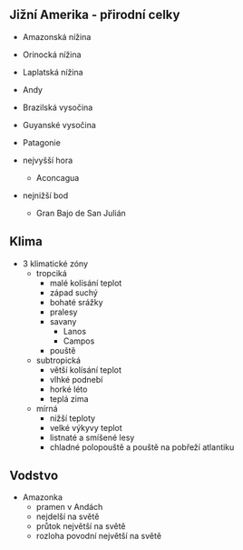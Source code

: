 ## Jižní Amerika - přirodní celky
- Amazonská nížina
- Orinocká nížina
- Laplatská nížina
- Andy
- Brazilská vysočina
- Guyanské vysočina
- Patagonie

- nejvyšší hora
  - Aconcagua
- nejnižší bod
  - Gran Bajo de San Julián

## Klima
- 3 klimatické zóny
  - tropciká
    - malé kolísání teplot
    - západ suchý
    - bohaté srážky
    - pralesy
    - savany
      - Lanos
      - Campos
    - pouště
  - subtropická
    - větší kolísání teplot
    - vlhké podnebí
    - horké léto
    - teplá zima
  - mírná
    - nižší teploty
    - velké výkyvy teplot
    - listnaté a smíšené lesy
    - chladné polopouště a pouště na pobřeží atlantiku

## Vodstvo
  - Amazonka
    - pramen v Andách
    - nejdelší na světě
    - průtok největší na světě
    - rozloha povodní největší na světě
